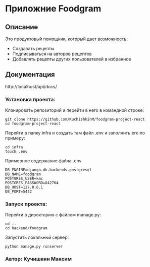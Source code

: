 # Приложние Foodgram
## Описание

Это продуктовый помощник, который дает возможность:
* Создавать рецепты
* Подписываться на авторов рецептов
* Добавлять рецепты других пользователей в избранное

## Документация 

http://localhost/api/docs/

### Установка проекта:

Клонировать репозиторий и перейти в него в командной строке:

```
git clone https://github.com/KuchishkinM/foodgram-project-react
cd foodgram-project-react
```
Перейти в папку infra и создать там файл .env и заполнить его по примеру:
```
cd infra
touch .env
```
Примерное содержание файла .env

```
DB_ENGINE=django.db.backends.postgresql
DB_NAME=foodgram
POSTGRES_USER=kmc
POSTGRES_PASSWORD=842764
DB_HOST=127.0.0.1
DB_PORT=5432
```
### Запуск проекта:
Перейти в директорию с файлом manage.py:
```
cd ..
cd backend/foodgram
```
Запустить локальный сервер:
```
python manage.py runserver
```
### Автор: Кучишкин Максим